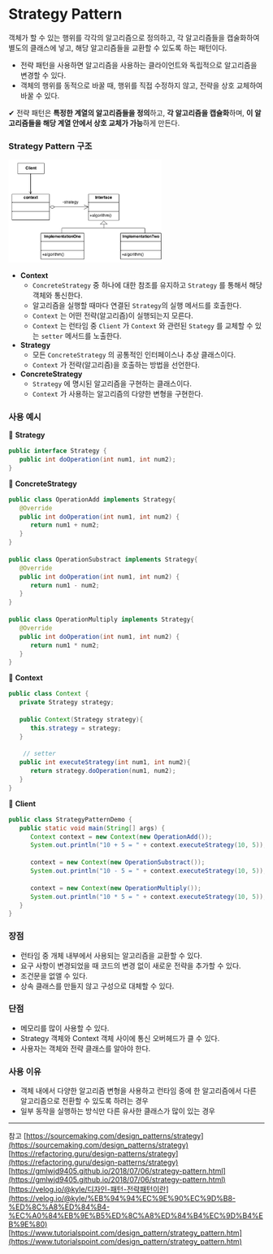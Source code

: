 # Strategy Pattern

객체가 할 수 있는 행위를 각각의 알고리즘으로 정의하고, 각 알고리즘들을 캡술화하여 별도의 클래스에 넣고, 해당 알고리즘들을 교환할 수 있도록 하는 패턴이다.

- 전략 패턴을 사용하면 알고리즘을 사용하는 클라이언트와 독립적으로 알고리즘을 변경할 수 있다.
- 객체의 행위를 동적으로 바꿀 때, 행위를 직접 수정하지 않고, 전략을 상호 교체하여 바꿀 수 있다.

✔ 전략 패턴은 **특정한 계열의 알고리즘들을 정의**하고, **각 알고리즘을 캡슐화**하며, **이 알고리즘들을 해당 계열 안에서 상호 교체가 가능**하게 만든다.



### Strategy Pattern 구조

<img src="./images/strategy_structure.png" width="60%" height="30%">

- **Context**
    - `ConcreteStrategy` 중 하나에 대한 참조를 유지하고 `Strategy` 를 통해서 해당 객체와 통신한다.
    - 알고리즘을 실행할 때마다 연결된 `Strategy`의 실행 메서드를 호출한다.
    - `Context` 는 어떤 전략(알고리즘)이 실행되는지 모른다.
    - `Context` 는 런타임 중 `Client` 가 `Context` 와 관련된 `Stategy` 를 교체할 수 있는 `setter` 메서드를 노출한다.
- **Strategy**
    - 모든 `ConcreteStrategy` 의 공통적인 인터페이스나 추상 클래스이다.
    - `Context` 가 전략(알고리즘)을 호출하는 방법을 선언한다.
- **ConcreteStrategy**
    - `Strategy` 에 명시된 알고리즘을 구현하는 클래스이다.
    - `Context` 가 사용하는 알고리즘의 다양한 변형을 구현한다.



### 사용 예시

📌 **Strategy**

```java
public interface Strategy {
   public int doOperation(int num1, int num2);
}
```

📌 **ConcreteStrategy**

```java
public class OperationAdd implements Strategy{
   @Override
   public int doOperation(int num1, int num2) {
      return num1 + num2;
   }
}

public class OperationSubstract implements Strategy{
   @Override
   public int doOperation(int num1, int num2) {
      return num1 - num2;
   }
}

public class OperationMultiply implements Strategy{
   @Override
   public int doOperation(int num1, int num2) {
      return num1 * num2;
   }
}
```

📌 **Context**

```java
public class Context {
   private Strategy strategy;

   public Context(Strategy strategy){
      this.strategy = strategy;
   }

	// setter
   public int executeStrategy(int num1, int num2){
      return strategy.doOperation(num1, num2);
   }
}
```

📌 **Client**

```java
public class StrategyPatternDemo {
   public static void main(String[] args) {
      Context context = new Context(new OperationAdd());		
      System.out.println("10 + 5 = " + context.executeStrategy(10, 5));

      context = new Context(new OperationSubstract());		
      System.out.println("10 - 5 = " + context.executeStrategy(10, 5));

      context = new Context(new OperationMultiply());		
      System.out.println("10 * 5 = " + context.executeStrategy(10, 5));
   }
}
```




### 장점

- 런타임 중 개체 내부에서 사용되는 알고리즘을 교환할 수 있다.
- 요구 사항이 변경되었을 때 코드의 변경 없이 새로운 전략을 추가할 수 있다.
- 조건문을 없앨 수 있다.
- 상속 클래스를 만들지 않고 구성으로 대체할 수 있다.

### 단점

- 메모리를 많이 사용할 수 있다.
- Strategy 객체와 Context 객체 사이에 통신 오버헤드가 클 수 있다.
- 사용자는 객체와 전략 클래스를 알아야 한다.

### 사용 이유

- 객체 내에서 다양한 알고리즘 변형을 사용하고 런타임 중에 한 알고리즘에서 다른 알고리즘으로 전환할 수 있도록 하려는 경우
- 일부 동작을 실행하는 방식만 다른 유사한 클래스가 많이 있는 경우




----------

참고
[https://sourcemaking.com/design_patterns/strategy](https://sourcemaking.com/design_patterns/strategy)
[https://refactoring.guru/design-patterns/strategy](https://refactoring.guru/design-patterns/strategy)
[https://gmlwjd9405.github.io/2018/07/06/strategy-pattern.html](https://gmlwjd9405.github.io/2018/07/06/strategy-pattern.html)
[https://velog.io/@kyle/디자인-패턴-전략패턴이란](https://velog.io/@kyle/%EB%94%94%EC%9E%90%EC%9D%B8-%ED%8C%A8%ED%84%B4-%EC%A0%84%EB%9E%B5%ED%8C%A8%ED%84%B4%EC%9D%B4%EB%9E%80)
[https://www.tutorialspoint.com/design_pattern/strategy_pattern.htm](https://www.tutorialspoint.com/design_pattern/strategy_pattern.htm)
